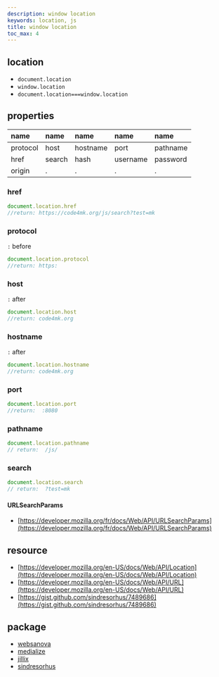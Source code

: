 ```yaml
---
description: window location
keywords: location, js
title: window location
toc_max: 4
---
```


## location

* `document.location`
* `window.location`
* `document.location===window.location`

## properties

| name     | name     | name| name | name|
| :------------- | :------------- |:-------------|:-------------|:-------------|
|protocol|host|hostname|port|pathname|
|href|search|hash|username|password|
|origin|.|.|.|.|


### href

```js
document.location.href
//return: https://code4mk.org/js/search?test=mk
```

### protocol

`:` before

```js
document.location.protocol
//return: https:
```

### host

`:` after

```js
document.location.host
//return: code4mk.org
```

### hostname

`:` after

```js
document.location.hostname
//return: code4mk.org
```

### port

```js
document.location.port
//return:  :8080
```

### pathname

```js
document.location.pathname
// return:  /js/
```

### search

```js
document.location.search
// return:  ?test=mk
```

#### URLSearchParams

* [https://developer.mozilla.org/fr/docs/Web/API/URLSearchParams](https://developer.mozilla.org/fr/docs/Web/API/URLSearchParams)

## resource

* [https://developer.mozilla.org/en-US/docs/Web/API/Location](https://developer.mozilla.org/en-US/docs/Web/API/Location)
* [https://developer.mozilla.org/en-US/docs/Web/API/URL](https://developer.mozilla.org/en-US/docs/Web/API/URL)
* [https://gist.github.com/sindresorhus/7489686](https://gist.github.com/sindresorhus/7489686)
## package

* [websanova](https://github.com/websanova/js-url)
* [medialize](https://github.com/medialize/URI.js/)
* [jillix](https://github.com/jillix/url.js/)
* [sindresorhus](https://github.com/sindresorhus/query-string)
